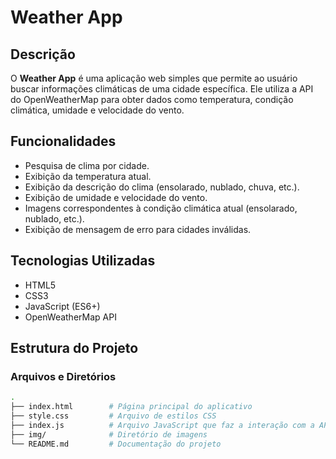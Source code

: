 # Weather App

## Descrição

O **Weather App** é uma aplicação web simples que permite ao usuário buscar informações climáticas de uma cidade específica. Ele utiliza a API do OpenWeatherMap para obter dados como temperatura, condição climática, umidade e velocidade do vento.

## Funcionalidades

- Pesquisa de clima por cidade.
- Exibição da temperatura atual.
- Exibição da descrição do clima (ensolarado, nublado, chuva, etc.).
- Exibição de umidade e velocidade do vento.
- Imagens correspondentes à condição climática atual (ensolarado, nublado, etc.).
- Exibição de mensagem de erro para cidades inválidas.

## Tecnologias Utilizadas

- HTML5
- CSS3
- JavaScript (ES6+)
- OpenWeatherMap API

## Estrutura do Projeto

### Arquivos e Diretórios

```bash
.
├── index.html        # Página principal do aplicativo
├── style.css         # Arquivo de estilos CSS
├── index.js          # Arquivo JavaScript que faz a interação com a API e manipulação DOM
├── img/              # Diretório de imagens
└── README.md         # Documentação do projeto
